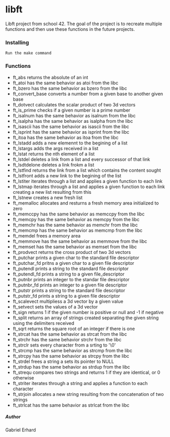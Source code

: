 # libft
Libft project from school 42. The goal of the project is to recreate multiple functions
and then use these functions in the future projects.

### Installing
```
Run the make command
```

### Functions
* ft_abs returns the absolute of an int
* ft_atoi has the same behavior as atoi from the libc
* ft_bzero has the same behavior as bzero from the libc
* ft_convert_base converts a number from a given base to another given base
* ft_dotvect calculates the scalar product of two 3d vectors
* ft_is_prime checks if a given number is a prime number
* ft_isalnum has the same behavior as isalnum from the libc
* ft_isalpha has the same behavior as isalpha from the libc
* ft_isascii has the same behavior as isascii from the libc
* ft_isprint has the same behavior as isprint from the libc
* ft_itoa has the same behavior as itoa from the libc
* ft_lstadd adds a new elemennt to the begining of a list
* ft_lstargs adds the args received in a list
* ft_lstat returns the nth element of a list
* ft_lstdel deletes a link from a list and every successor of that link
* ft_lsdtdelone deletes a link frokm a list
* ft_lstfind returns the link from a list which contains the content sought
* ft_lstfront adds a new link to the begining of the list
* ft_lstiter iterates through a list and applies a given function to each link
* ft_lstmap iterates through a list and applies a given function to each link creating a new list
resulting from this
* ft_lstnew creates a new fresh list
* ft_memalloc allocates and resturns a fresh memory area initialized to zero
* ft_memccpy has the same behavior as memccpy from the libc
* ft_memcpy has the same behavior as memcpy from the libc
* ft_memchr has the same behavior as memchr from the libc
* ft_memcmp has the same behavior as memcmp from the libc
* ft_memdel frees a memory area
* ft_memmove has the same behavior as memmove from the libc
* ft_memset has the same behavior as memset from the libc
* ft_prodvect returns the cross product of two 3d vectors
* ft_putchar prints a given char to the standard file descriptor
* ft_putchar_fd pritns a given char to a given file descriptor
* ft_putendl prints a string to the standard file descriptor
* ft_putendl_fd prints a string to a given file_descriptor
* ft_putnbr prints an integer to the standar file descriptor
* ft_putnbr_fd prints an integer to a given file descriptor
* ft_putstr prints a string to the standard file descriptor
* ft_putstr_fd prints a string to a given file descriptor
* ft_scalevect multipliess a 3d vector by a given value
* ft_setvect sets the values of a 3d vector
* ft_sign returns 1 if the given number is positive or null and -1 if negative
* ft_split returns an array of strings created separating the given string using the delimiters received
* ft_sqrt returns the square root of an integer if there is one
* ft_strcat has the same behavior as strcat from the libc
* ft_strchr has the same behavior strchr from the libc
* ft_strclr sets every character from a srting to '\0'
* ft_strcmp has the same behavior as strcmp from the libc
* ft_strcpy has the same behavior as strcpy from the libc
* ft_strdel frees a string a sets its pointer to NULL
* ft_strdup has the same behavior as strdup from the libc
* ft_strequ compares two strings and returns 1 if they are identical, or 0 otherwise
* ft_striter iterates through a string and applies a function to each character
* ft_strjoin allocates a new string resulting from the concatenation of two strings
* ft_strlcat has the same behavior as strlcat from the libc


##### Author
Gabriel Erhard
